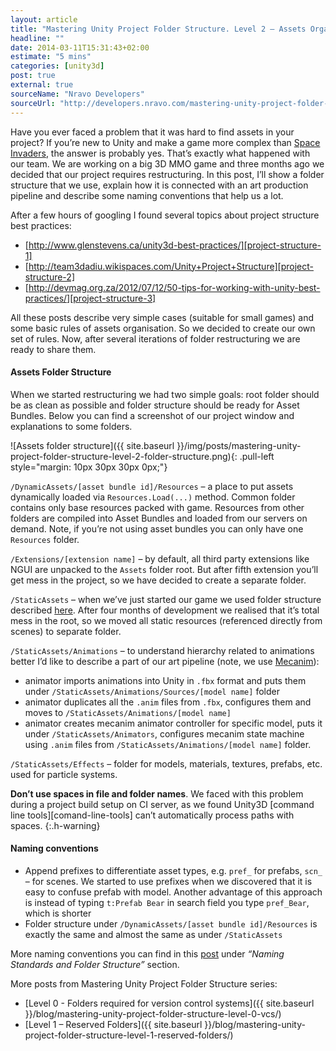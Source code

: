 ```yaml
---
layout: article
title: "Mastering Unity Project Folder Structure. Level 2 – Assets Organization"
headline: ""
date: 2014-03-11T15:31:43+02:00
estimate: "5 mins"
categories: [unity3d]
post: true
external: true
sourceName: "Nravo Developers"
sourceUrl: "http://developers.nravo.com/mastering-unity-project-folder-structure-level-2-assets-organization"
---
```



Have you ever faced a problem that it was hard to find assets in your project? If you’re new to Unity and make a game more complex than [Space Invaders][space-invanders], the answer is probably yes. That’s exactly what happened with our team. We are working on a big 3D MMO game and three months ago we decided that our project requires restructuring. In this post, I’ll show a folder structure that we use, explain how it is connected with an art production pipeline and describe some naming conventions that help us a lot.


After a few hours of googling I found several topics about project structure best practices:

- [http://www.glenstevens.ca/unity3d-best-practices/][project-structure-1]
- [http://team3dadiu.wikispaces.com/Unity+Project+Structure][project-structure-2]
- [http://devmag.org.za/2012/07/12/50-tips-for-working-with-unity-best-practices/][project-structure-3]

All these posts describe very simple cases (suitable for small games) and some basic rules of assets organisation. So we decided to create our own set of rules. Now, after several iterations of folder restructuring we are ready to share them.


#### Assets Folder Structure

When we started restructuring we had two simple goals: root folder should be as clean as possible and folder structure should be ready for Asset Bundles. Below you can find a screenshot of our project window and explanations to some folders.

 ![Assets folder structure]({{ site.baseurl }}/img/posts/mastering-unity-project-folder-structure-level-2-folder-structure.png){: .pull-left style="margin: 10px 30px 30px 0px;"}

`/DynamicAssets/[asset bundle id]/Resources` – a place to put assets dynamically loaded via `Resources.Load(...)` method. Common folder contains only base resources packed with game. Resources from other folders are compiled into Asset Bundles and loaded from our servers on demand. Note, if you’re not using asset bundles you can only have one `Resources` folder.


`/Extensions/[extension name]` – by default, all third party extensions like NGUI are unpacked to the `Assets` folder root. But after fifth extension you’ll get mess in the project, so we have decided to create a separate folder.


`/StaticAssets` – when we’ve just started our game we used folder structure described [here](http://devmag.org.za/2012/07/12/50-tips-for-working-with-unity-best-practices/). After four months of development we realised that it’s total mess in the root, so we moved all static resources (referenced directly from scenes) to separate folder.


`/StaticAssets/Animations` – to understand hierarchy related to animations better I’d like to describe a part of our art pipeline (note, we use [Mecanim](https://docs.unity3d.com/Documentation/Manual/MecanimAnimationSystem.html)):

- animator imports animations into Unity in `.fbx` format and puts them under `/StaticAssets/Animations/Sources/[model name]` folder
- animator duplicates all the `.anim` files from `.fbx`, configures them and moves to `/StaticAssets/Animations/[model name]`
- animator creates mecanim animator controller for specific model, puts it under `/StaticAssets/Animators`, configures mecanim state machine using `.anim` files from `/StaticAssets/Animations/[model name]` folder.


`/StaticAssets/Effects` – folder for models, materials, textures, prefabs, etc. used for particle systems.


**Don’t use spaces in file and folder names**. We faced with this problem during a project build setup on CI server, as we found Unity3D [command line tools][comand-line-tools] can’t automatically process paths with spaces.
{:.h-warning}


#### Naming conventions

- Append prefixes to differentiate asset types, e.g. `pref_` for prefabs, `scn_` – for scenes. We started to use prefixes when we discovered that it is easy to confuse prefab with model. Another advantage of this approach is instead of typing `t:Prefab Bear` in search field you type `pref_Bear`, which is shorter
- Folder structure under `/DynamicAssets/[asset bundle id]/Resources` is exactly the same and almost the same as under `/StaticAssets`


More naming conventions you can find in this [post][naming-convention-post] under *“Naming Standards and Folder Structure”* section.


More posts from Mastering Unity Project Folder Structure series:


- [Level 0 - Folders required for version control systems]({{ site.baseurl }}/blog/mastering-unity-project-folder-structure-level-0-vcs/)
- [Level 1 – Reserved Folders]({{ site.baseurl }}/blog/mastering-unity-project-folder-structure-level-1-reserved-folders/)


[space-invanders]: https://www.google.com/search?q=Space+Invaders&oq=Space+Invaders
[project-structure-1]: http://www.glenstevens.ca/unity3d-best-practices/
[project-structure-2]: http://team3dadiu.wikispaces.com/Unity+Project+Structure
[project-structure-3]: http://devmag.org.za/2012/07/12/50-tips-for-working-with-unity-best-practices/
[command-line-tools]: https://docs.unity3d.com/Documentation/Manual/CommandLineArguments.html
[naming-convention-post]: http://www.glenstevens.ca/unity3d-best-practices/
